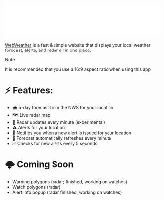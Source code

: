 ## <img src="./assets/logo.png" alt="WebWeather Logo" width="500"/>
[WebWeather](https://cgray1234.github.io/WebWeather/) is a fast & simple website that displays your local weather forecast, alerts, and radar all in one place.


> [!NOTE]
> It is recommended that you use a 16:9 aspect ratio when using this app

# ⚡ Features:
- 🌧️ 5-day forecast from the NWS for your location
- 🗺️ Live radar map
- 📡 Radar updates every minute (experimental)
- ⚠️ Alerts for your location
- 🔔 Notifies you when a new alert is issued for your location
- 🔄️ Forecast automatically refreshes every minute
- ✅ Checks for new alerts every 5 seconds

# 🌩️ Coming Soon
- Warning polygons (radar; finished, working on watches)
- Watch polygons (radar)
- Alert info popup (radar finished, working on watches)
